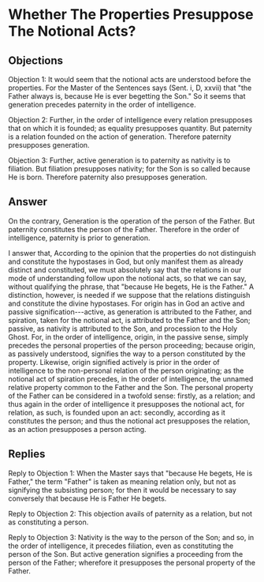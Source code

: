 # Whether The Properties Presuppose The Notional Acts?

## Objections

Objection 1: It would seem that the notional acts are understood before the properties. For the Master of the Sentences says (Sent. i, D, xxvii) that "the Father always is, because He is ever begetting the Son." So it seems that generation precedes paternity in the order of intelligence.

Objection 2: Further, in the order of intelligence every relation presupposes that on which it is founded; as equality presupposes quantity. But paternity is a relation founded on the action of generation. Therefore paternity presupposes generation.

Objection 3: Further, active generation is to paternity as nativity is to filiation. But filiation presupposes nativity; for the Son is so called because He is born. Therefore paternity also presupposes generation.

## Answer

On the contrary, Generation is the operation of the person of the Father. But paternity constitutes the person of the Father. Therefore in the order of intelligence, paternity is prior to generation.

I answer that, According to the opinion that the properties do not distinguish and constitute the hypostases in God, but only manifest them as already distinct and constituted, we must absolutely say that the relations in our mode of understanding follow upon the notional acts, so that we can say, without qualifying the phrase, that "because He begets, He is the Father." A distinction, however, is needed if we suppose that the relations distinguish and constitute the divine hypostases. For origin has in God an active and passive signification---active, as generation is attributed to the Father, and spiration, taken for the notional act, is attributed to the Father and the Son; passive, as nativity is attributed to the Son, and procession to the Holy Ghost. For, in the order of intelligence, origin, in the passive sense, simply precedes the personal properties of the person proceeding; because origin, as passively understood, signifies the way to a person constituted by the property. Likewise, origin signified actively is prior in the order of intelligence to the non-personal relation of the person originating; as the notional act of spiration precedes, in the order of intelligence, the unnamed relative property common to the Father and the Son. The personal property of the Father can be considered in a twofold sense: firstly, as a relation; and thus again in the order of intelligence it presupposes the notional act, for relation, as such, is founded upon an act: secondly, according as it constitutes the person; and thus the notional act presupposes the relation, as an action presupposes a person acting.

## Replies

Reply to Objection 1: When the Master says that "because He begets, He is Father," the term "Father" is taken as meaning relation only, but not as signifying the subsisting person; for then it would be necessary to say conversely that because He is Father He begets.

Reply to Objection 2: This objection avails of paternity as a relation, but not as constituting a person.

Reply to Objection 3: Nativity is the way to the person of the Son; and so, in the order of intelligence, it precedes filiation, even as constituting the person of the Son. But active generation signifies a proceeding from the person of the Father; wherefore it presupposes the personal property of the Father.